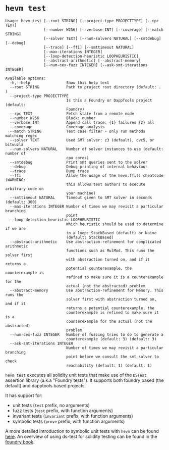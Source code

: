 # `hevm test`

```
Usage: hevm test [--root STRING] [--project-type PROJECTTYPE] [--rpc TEXT]
                 [--number W256] [--verbose INT] [--coverage] [--match STRING]
                 [--solver TEXT] [--num-solvers NATURAL] [--smtdebug] [--debug]
                 [--trace] [--ffi] [--smttimeout NATURAL]
                 [--max-iterations INTEGER]
                 [--loop-detection-heuristic LOOPHEURISTIC]
                 [--abstract-arithmetic] [--abstract-memory]
                 [--num-cex-fuzz INTEGER] [--ask-smt-iterations INTEGER]

Available options:
  -h,--help                Show this help text
  --root STRING            Path to project root directory (default: . )
  --project-type PROJECTTYPE
                           Is this a Foundry or DappTools project (default:
                           Foundry)
  --rpc TEXT               Fetch state from a remote node
  --number W256            Block: number
  --verbose INT            Append call trace: {1} failures {2} all
  --coverage               Coverage analysis
  --match STRING           Test case filter - only run methods matching regex
  --solver TEXT            Used SMT solver: z3 (default), cvc5, or bitwuzla
  --num-solvers NATURAL    Number of solver instances to use (default: number of
                           cpu cores)
  --smtdebug               Print smt queries sent to the solver
  --debug                  Debug printing of internal behaviour
  --trace                  Dump trace
  --ffi                    Allow the usage of the hevm.ffi() cheatcode (WARNING:
                           this allows test authors to execute arbitrary code on
                           your machine)
  --smttimeout NATURAL     Timeout given to SMT solver in seconds (default: 300)
  --max-iterations INTEGER Number of times we may revisit a particular branching
                           point
  --loop-detection-heuristic LOOPHEURISTIC
                           Which heuristic should be used to determine if we are
                           in a loop: StackBased (default) or Naive
                           (default: StackBased)
  --abstract-arithmetic    Use abstraction-refinement for complicated arithmetic
                           functions such as MulMod. This runs the solver first
                           with abstraction turned on, and if it returns a
                           potential counterexample, the counterexample is
                           refined to make sure it is a counterexample for the
                           actual (not the abstracted) problem
  --abstract-memory        Use abstraction-refinement for Memory. This runs the
                           solver first with abstraction turned on, and if it
                           returns a potential counterexample, the
                           counterexample is refined to make sure it is a
                           counterexample for the actual (not the abstracted)
                           problem
  --num-cex-fuzz INTEGER   Number of fuzzing tries to do to generate a
                           counterexample (default: 3) (default: 3)
  --ask-smt-iterations INTEGER
                           Number of times we may revisit a particular branching
                           point before we consult the smt solver to check
                           reachability (default: 1) (default: 1)
```

`hevm test` executes all solidity unit tests that make use of the `DSTest` assertion library
(a.k.a "Foundry tests"). It supports both foundry based (the default) and dapptools based projects.

It has support for:
- unit tests (`test` prefix, no arguments)
- fuzz tests (`test` prefix, with function arguments)
- invariant tests (`invariant` prefix, with function arguments)
- symbolic tests (`prove` prefix, with function arguments)

A more detailed introduction to symbolic unit tests with `hevm` can be found
[here](https://fv.ethereum.org/2020/12/11/symbolic-execution-with-ds-test/). An
overview of using ds-test for solidity testing can be found in the [foundry
book](https://book.getfoundry.sh/forge/tests).
